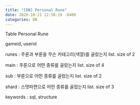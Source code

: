 ```yaml
---
title: "[DB] Personal Rune"
date: 2020-10-21 22:58:19 -0400
categories: DB
---
```


Table Personal Rune

gameid, userid

runes : 주룬과 부룬을 무슨 카테고리(색깔)를 골랐는지 list. size of 2

main : 주룬으로 어떤 종류를 골랐는지 list. size of 4

sub : 부룬으로 어떤 종류를 골랐는지 list. size of 2

shard : 스탯파편으로 어떤 종류를 골랐는지 list. size of 3

keywords : sql, structure
